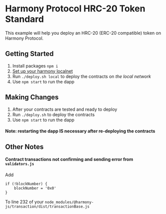 # Harmony Protocol HRC-20 Token Standard

This example will help you deploy an HRC-20 (ERC-20 compatible) token on Harmony Protocol.

## Getting Started

1. Install packages `npm i`
2. [Set up your harmony localnet](https://app.gitbook.com/@harmony-one/s/onboarding-wiki/interns-onboarding-guide/onboarding-overview/setting-up-the-go-environment)
3. Run `./deploy.sh local` to deploy the contracts on *the local network*
4. Use `npm start` to run the dapp

## Making Changes

1. After your contracts are tested and ready to deploy
2. Run `./deploy.sh` to deploy the contracts
3. Use `npm start` to run the dapp

#### Note: restarting the dapp IS necessary after re-deploying the contracts

## Other Notes

#### Contract transactions not confirming and sending error from `validators.js`

Add
```
if (!blockNumber) {
    blockNumber = '0x0'
}
```
To line 232 of your `node_modules/@harmony-js/transaction/dist/transactionBase.js`
